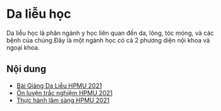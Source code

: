 # Da liễu học

Da liễu học là phân ngành y học liên quan đến da, lông, tóc móng, và các bệnh của chúng.Đây là một ngành học có cả 2 phương diện
nội khoa và ngoại khoa.

## Nội dung

- [Bài Giảng Da Liễu HPMU 2021](https://youtube.com/playlist?list=PLL1t1-UomvZ97JU3kqMcGudTztmjLCcvZ)
- [Ôn luyện trắc nghiệm HPMU 2021](MCQs_HPMU.md)
- [Thực hành lâm sàng HPMU 2021](clinical-practice_HPMU.md)
